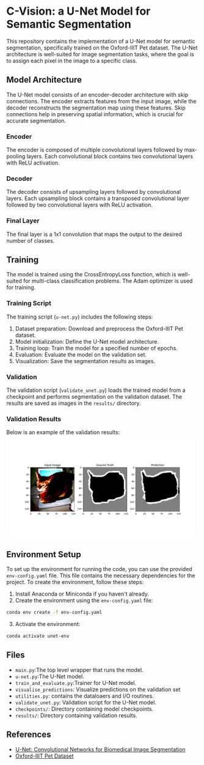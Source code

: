 # C-Vision: a U-Net Model for Semantic Segmentation

This repository contains the implementation of a U-Net model for semantic segmentation, specifically trained on the Oxford-IIIT Pet dataset. The U-Net architecture is well-suited for image segmentation tasks, where the goal is to assign each pixel in the image to a specific class.

## Model Architecture

The U-Net model consists of an encoder-decoder architecture with skip connections. The encoder extracts features from the input image, while the decoder reconstructs the segmentation map using these features. Skip connections help in preserving spatial information, which is crucial for accurate segmentation.

### Encoder

The encoder is composed of multiple convolutional layers followed by max-pooling layers. Each convolutional block contains two convolutional layers with ReLU activation.

### Decoder

The decoder consists of upsampling layers followed by convolutional layers. Each upsampling block contains a transposed convolutional layer followed by two convolutional layers with ReLU activation.

### Final Layer

The final layer is a 1x1 convolution that maps the output to the desired number of classes.

## Training

The model is trained using the CrossEntropyLoss function, which is well-suited for multi-class classification problems. The Adam optimizer is used for training.

### Training Script

The training script (`u-net.py`) includes the following steps:

1. Dataset preparation: Download and preprocess the Oxford-IIIT Pet dataset.
2. Model initialization: Define the U-Net model architecture.
3. Training loop: Train the model for a specified number of epochs.
4. Evaluation: Evaluate the model on the validation set.
5. Visualization: Save the segmentation results as images.

### Validation

The validation script (`validate_unet.py`) loads the trained model from a checkpoint and performs segmentation on the validation dataset. The results are saved as images in the `results/` directory.

### Validation Results

Below is an example of the validation results:

![Validation Results](https://github.com/Vlasenko2006/c-vision/blob/main/validation_sample.png)

## Environment Setup

To set up the environment for running the code, you can use the provided `env-config.yaml` file. This file contains the necessary dependencies for the project. To create the environment, follow these steps:

1. Install Anaconda or Miniconda if you haven't already.
2. Create the environment using the `env-config.yaml` file:

```sh
conda env create -f env-config.yaml
```

3. Activate the environment:

```sh
conda activate unet-env
```

## Files

- `main.py`:The top level wrapper that runs the model.
- `u-net.py`:The U-Net model.
- `train_and_evaluate.py`:Trainer for U-Net model.
- `visualise_predictions`: Visualize predictions on the validation set
- `utilities.py`: contains the dataloaers and I/O routines.
- `validate_unet.py`: Validation script for the U-Net model.
- `checkpoints/`: Directory containing model checkpoints.
- `results/`: Directory containing validation results.

## References

- [U-Net: Convolutional Networks for Biomedical Image Segmentation](https://arxiv.org/abs/1505.04597)
- [Oxford-IIIT Pet Dataset](https://www.robots.ox.ac.uk/~vgg/data/pets/)

